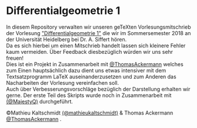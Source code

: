 # Differentialgeometrie 1
In diesem Repository verwalten wir unseren geTeXten Vorlesungsmitschrieb der Vorlesung ["Differentialgeometrie 1"](http://people.mpim-bonn.mpg.de/siffert/SS18.html) die wir im Sommersemester 2018 an der Universität Heidelberg bei Dr. A. Siffert hören. \
Da es sich hierbei um einen Mitschrieb handelt lassen sich kleinere Fehler kaum vermeiden. Über Feedback diesbezüglich würden wir uns sehr freuen! \
Dies ist ein Projekt in Zusammenarbeit mit [@ThomasAckermann](https://github.com/ThomasAckermann) welches zum Einen hauptsächlich dazu dient uns etwas intensiver mit dem Textsatzprogramm LaTeX auseinanderzusetzen und zum Anderen das Nacharbeiten der Vorlesung vereinfachen soll. \
Auch über Verbesserungsvorschläge bezüglich der Darstellung erhalten wir gerne.
Der erste Teil des Skripts wurde noch in Zusammenarbeit mit [(@MajestyQ)](https://github.com/MajestyQ) durchgeführt.

©Mathieu Kaltschmidt [(@mathieukaltschmidt)](https://github.com/mathieukaltschmidt) & Thomas Ackermann [@ThomasAckermann](https://github.com/ThomasAckermann)  .
